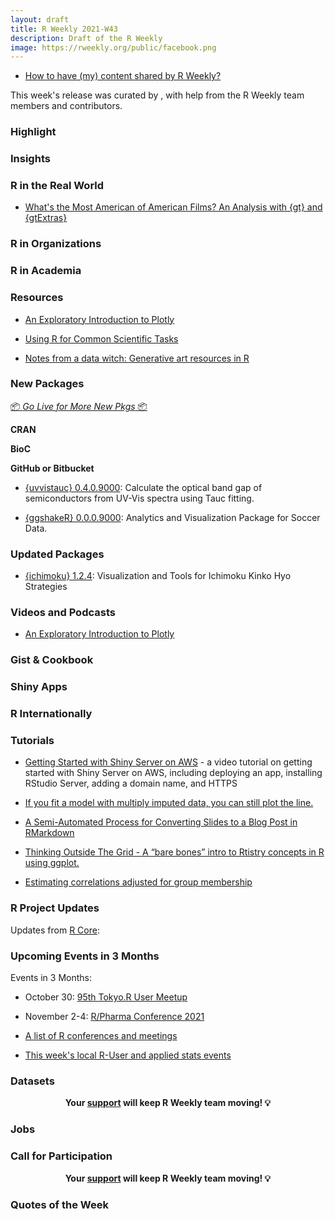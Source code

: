 ```yaml
---
layout: draft
title: R Weekly 2021-W43
description: Draft of the R Weekly
image: https://rweekly.org/public/facebook.png
---
```



+ [How to have (my) content shared by R Weekly?](https://github.com/rweekly/rweekly.org#how-to-have-my-content-shared-by-r-weekly)


This week's release was curated by [](), with help from the R Weekly team members and contributors.


###  Highlight



### Insights



### R in the Real World

+ [What's the Most American of American Films? An Analysis with {gt} and {gtExtras}](https://jlaw.netlify.app/2021/10/18/what-s-the-most-american-of-american-films-an-analysis-with-gt-and-gtextras/)

###  R in Organizations



###  R in Academia



###  Resources

+ [An Exploratory Introduction to Plotly](https://albert-rapp.de/post/2021-10-16-exploratory-intro-plotly/)

+ [Using R for Common Scientific Tasks](https://raw.githack.com/etmckinley/Coffey-Lab-R-Tutorial/main/R-tutorial-xaringnan.html#1)

+ [Notes from a data witch: Generative art resources in R](https://blog.djnavarro.net/posts/2021-10-19_rtistry-posts/)

###  New Packages

<p class="added-hostname"><a href="https://rweekly.org/live" target="_blank" class="externalLink">📦 <i>Go Live for More New Pkgs</i> 📦</a></p>

**CRAN**



**BioC**



**GitHub or Bitbucket**

+ [{uvvistauc} 0.4.0.9000](https://github.com/solarchemist/uvvistauc): Calculate the optical band gap of semiconductors from UV-Vis spectra using Tauc fitting.

+ [{ggshakeR} 0.0.0.9000](https://github.com/abhiamishra/ggshakeR): Analytics and Visualization Package for Soccer Data.

### Updated Packages

+ [{ichimoku} 1.2.4](https://cran.r-project.org/package=ichimoku): Visualization and Tools for Ichimoku Kinko Hyo Strategies

###  Videos and Podcasts

+ [An Exploratory Introduction to Plotly](https://youtu.be/rzpbQ93pmPM)

### Gist & Cookbook



### Shiny Apps



### R Internationally



###  Tutorials

+ [Getting Started with Shiny Server on AWS](https://youtu.be/JL4T0qfqY7k) - a video tutorial on getting started with Shiny Server on AWS, including deploying an app, installing RStudio Server, adding a domain name, and HTTPS

+ [If you fit a model with multiply imputed data, you can still plot the line.](https://solomonkurz.netlify.app/post/2021-10-21-if-you-fit-a-model-with-multiply-imputed-data-you-can-still-plot-the-line/)

+ [A Semi-Automated Process for Converting Slides to a Blog Post in RMarkdown](https://kaijagahm.netlify.app/posts/2021-10-14-publishing-scrollable-slides-in-rmarkdown/)

+ [Thinking Outside The Grid - A “bare bones” intro to Rtistry concepts in R using ggplot.](https://www.thetidytrekker.com/post/thinking-outside-the-grid)

+ [Estimating correlations adjusted for group membership](https://www.pipinghotdata.com/posts/2021-10-11-estimating-correlations-adjusted-for-group-membership/)

<!--<div class="post-more-begin></div><div class="post-more-end"></div>-->

###  R Project Updates

Updates from [R Core](http://developer.r-project.org/blosxom.cgi/R-devel/NEWS):


###  Upcoming Events in 3 Months

Events in 3 Months:

+ October 30: [95th Tokyo.R User Meetup](https://tokyor.connpass.com/event/225967/)

+ November 2-4: [R/Pharma Conference 2021](https://rinpharma.com/)

+ [A list of R conferences and meetings](https://jumpingrivers.github.io/meetingsR/events.html)

+ [This week's local R-User and applied stats events](https://community.rstudio.com/c/irl)


### Datasets


<p class="hide-support added-hostname support-rweekly" style="text-align: center;font-weight: bold;">Your <a class="non-visited externalLink" href="https://www.patreon.com/rweekly" onclick="pas(this)">support</a> will keep R Weekly team moving! 💡</p>


### Jobs




###  Call for Participation


<p class="hide-support added-hostname support-rweekly" style="text-align: center;font-weight: bold;">Your <a class="non-visited externalLink" href="https://www.patreon.com/rweekly" onclick="pas(this)">support</a> will keep R Weekly team moving! 💡</p>

###  Quotes of the Week
